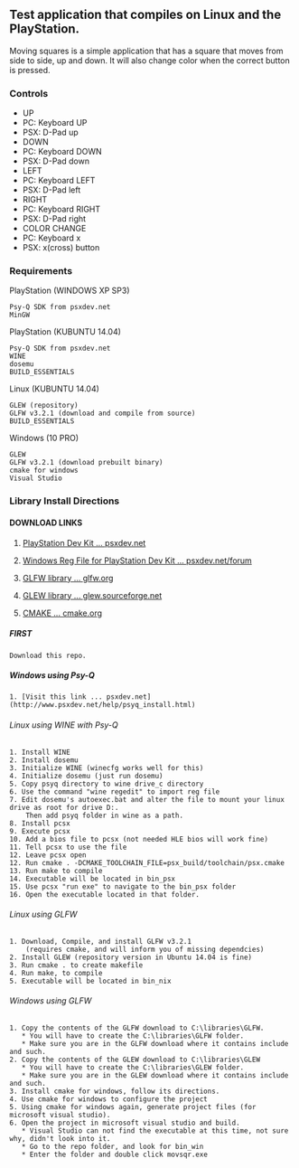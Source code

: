 ## Test application that compiles on Linux and the PlayStation.

Moving squares is a simple application that has a square that moves from side to side, up and down. It will also change color when the correct button is pressed.

### Controls
* UP
 * PC: Keyboard UP
 * PSX: D-Pad up
* DOWN
 * PC: Keyboard DOWN
 * PSX: D-Pad down
* LEFT
 * PC: Keyboard LEFT
 * PSX: D-Pad left
* RIGHT
 * PC: Keyboard RIGHT
 * PSX: D-Pad right
* COLOR CHANGE
 * PC: Keyboard x
 * PSX: x(cross) button

### Requirements

PlayStation (WINDOWS XP SP3)

	Psy-Q SDK from psxdev.net
	MinGW
	
PlayStation (KUBUNTU 14.04)

	Psy-Q SDK from psxdev.net
	WINE
	dosemu
	BUILD_ESSENTIALS
	
Linux (KUBUNTU 14.04)

	GLEW (repository)
	GLFW v3.2.1 (download and compile from source)
	BUILD_ESSENTIALS
	
Windows (10 PRO)

	GLEW
	GLFW v3.2.1 (download prebuilt binary)
	cmake for windows
	Visual Studio

### Library Install Directions

#### DOWNLOAD LINKS
   1. [PlayStation Dev Kit ... psxdev.net](http://www.psxdev.net/downloads.html)

   2. [Windows Reg File for PlayStation Dev Kit ... psxdev.net/forum](http://www.psxdev.net/forum/viewtopic.php?f=49&t=206)

   3. [GLFW library ... glfw.org](http://www.glfw.org/download.html)
   
   4. [GLEW library ... glew.sourceforge.net](http://glew.sourceforge.net/)
   
   5. [CMAKE ... cmake.org](https://cmake.org/download/)
   
##### FIRST

	Download this repo.
	
##### Windows using Psy-Q

	1. [Visit this link ... psxdev.net](http://www.psxdev.net/help/psyq_install.html)

###### Linux using WINE with Psy-Q

	1. Install WINE
	2. Install dosemu 
	3. Initialize WINE (winecfg works well for this)
	4. Initialize dosemu (just run dosemu)
	5. Copy psyq directory to wine drive_c directory
	6. Use the command "wine regedit" to import reg file
	7. Edit dosemu's autoexec.bat and alter the file to mount your linux drive as root for drive D:.
	    Then add psyq folder in wine as a path.
	8. Install pcsx
	9. Execute pcsx
	10. Add a bios file to pcsx (not needed HLE bios will work fine)
	11. Tell pcsx to use the file
	12. Leave pcsx open
	12. Run cmake . -DCMAKE_TOOLCHAIN_FILE=psx_build/toolchain/psx.cmake
	13. Run make to compile
	14. Executable will be located in bin_psx
	15. Use pcsx "run exe" to navigate to the bin_psx folder
	16. Open the executable located in that folder.
        
###### Linux using GLFW

	1. Download, Compile, and install GLFW v3.2.1 
	    (requires cmake, and will inform you of missing dependcies)
	2. Install GLEW (repository version in Ubuntu 14.04 is fine)
	3. Run cmake . to create makefile
	4. Run make, to compile
	5. Executable will be located in bin_nix
	
###### Windows using GLFW

	1. Copy the contents of the GLFW download to C:\libraries\GLFW.
	   * You will have to create the C:\libraries\GLFW folder.
	   * Make sure you are in the GLFW download where it contains include and such.
	2. Copy the contents of the GLEW download to C:\libraries\GLEW
	   * You will have to create the C:\libraries\GLEW folder.
	   * Make sure you are in the GLEW download where it contains include and such.
	3. Install cmake for windows, follow its directions.
	4. Use cmake for windows to configure the project
	5. Using cmake for windows again, generate project files (for microsoft visual studio).
	6. Open the project in microsoft visual studio and build.
	   * Visual Studio can not find the executable at this time, not sure why, didn't look into it.
	   * Go to the repo folder, and look for bin_win
	   * Enter the folder and double click movsqr.exe